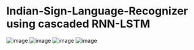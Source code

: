 # Indian-Sign-Language-Recognizer using cascaded RNN-LSTM
![image](https://user-images.githubusercontent.com/88021838/227310489-97289ba9-5134-402d-8fbc-6d41fd1bdc75.png)
![image](https://user-images.githubusercontent.com/88021838/227310557-c8ad17a9-26bc-4954-b290-c2ccd096a37a.png)
![image](https://user-images.githubusercontent.com/88021838/227310608-eae64dad-580c-44c3-8ec6-92910dd0c56b.png)
![image](https://user-images.githubusercontent.com/88021838/227310689-2e770b50-655f-4019-95d1-9eac47cb2192.png)

